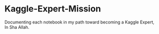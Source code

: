 # Kaggle-Expert-Mission
Documenting each notebook in my path toward becoming a Kaggle Expert, In Sha Allah.
